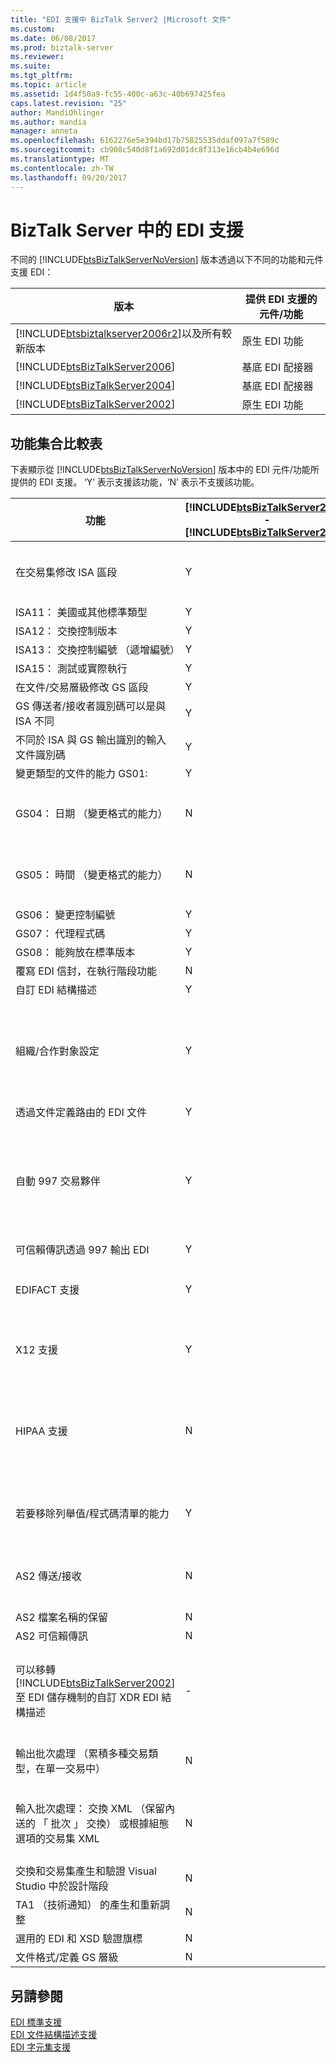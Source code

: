```yaml
---
title: "EDI 支援中 BizTalk Server2 |Microsoft 文件"
ms.custom: 
ms.date: 06/08/2017
ms.prod: biztalk-server
ms.reviewer: 
ms.suite: 
ms.tgt_pltfrm: 
ms.topic: article
ms.assetid: 1d4f50a9-fc55-400c-a63c-40b697425fea
caps.latest.revision: "25"
author: MandiOhlinger
ms.author: mandia
manager: anneta
ms.openlocfilehash: 6162276e5e394bd17b75825535ddaf097a7f589c
ms.sourcegitcommit: cb908c540d8f1a692d01dc8f313e16cb4b4e696d
ms.translationtype: MT
ms.contentlocale: zh-TW
ms.lasthandoff: 09/20/2017
---
```

# <a name="edi-support-in-biztalk-server"></a>BizTalk Server 中的 EDI 支援
不同的 [!INCLUDE[btsBizTalkServerNoVersion](../includes/btsbiztalkservernoversion-md.md)] 版本透過以下不同的功能和元件支援 EDI：  
  
|版本|提供 EDI 支援的元件/功能|  
|---|---|  
|[!INCLUDE[btsbiztalkserver2006r2](../includes/btsbiztalkserver2006r2-md.md)]以及所有較新版本|原生 EDI 功能|  
|[!INCLUDE[btsBizTalkServer2006](../includes/btsbiztalkserver2006-md.md)]|基底 EDI 配接器|  
|[!INCLUDE[btsBizTalkServer2004](../includes/btsbiztalkserver2004-md.md)]|基底 EDI 配接器|  
|[!INCLUDE[btsBizTalkServer2002](../includes/btsbiztalkserver2002-md.md)]|原生 EDI 功能|  
  
## <a name="feature-set-comparison-chart"></a>功能集合比較表  
 下表顯示從 [!INCLUDE[btsBizTalkServerNoVersion](../includes/btsbiztalkservernoversion-md.md)] 版本中的 EDI 元件/功能所提供的 EDI 支援。 ‘Y’ 表示支援該功能，‘N’ 表示不支援該功能。  
  
|功能|[!INCLUDE[btsBizTalkServer2000](../includes/btsbiztalkserver2000-md.md)] - [!INCLUDE[btsBizTalkServer2002](../includes/btsbiztalkserver2002-md.md)]|[!INCLUDE[btsBizTalkServer2004](../includes/btsbiztalkserver2004-md.md)] - [!INCLUDE[btsBizTalkServer2006](../includes/btsbiztalkserver2006-md.md)]|[!INCLUDE[btsbiztalkserver2006r2](../includes/btsbiztalkserver2006r2-md.md)]|BizTalk Server 2009|BizTalk Server 2010|註解|  
|---|---|---|---|---|---|---|  
|在交易集修改 ISA 區段|Y|N|Y|Y|Y|稍後在 [!INCLUDE[btsbiztalkserver2006r2](../includes/btsbiztalkserver2006r2-md.md)] 中建立 TransactionSet 特有協議才提供這項支援。|  
|ISA11： 美國或其他標準類型|Y|N|Y|Y|Y|-|  
|ISA12： 交換控制版本|Y|N|Y|Y|Y|-|  
|ISA13： 交換控制編號 （遞增編號）|Y|N|Y|Y|Y|-|  
|ISA15： 測試或實際執行|Y|N|Y|Y|Y|-|  
|在文件/交易層級修改 GS 區段|Y|N|Y|Y|Y|-|  
|GS 傳送者/接收者識別碼可以是與 ISA 不同|Y|N|Y|Y|Y|-|  
|不同於 ISA 與 GS 輸出識別的輸入文件識別碼|Y|N|Y|Y|Y|-|  
|變更類型的文件的能力 GS01:|Y|N|Y|Y|Y|-|  
|GS04： 日期 （變更格式的能力）|N|N|Y|Y|Y|[!INCLUDE[btsbiztalkserver2006r2](../includes/btsbiztalkserver2006r2-md.md)] 及更新版本會包含可選取 CCYYMMDD 和 YYMMDD 日期格式的 UI|  
|GS05： 時間 （變更格式的能力）|N|N|Y|Y|Y|[!INCLUDE[btsbiztalkserver2006r2](../includes/btsbiztalkserver2006r2-md.md)] 及更新版本包含可選取 HHMM、HHMMSS 和 HHMMSSdd 時間格式的 UI|  
|GS06： 變更控制編號|Y|N|Y|Y|Y|-|  
|GS07： 代理程式碼|Y|N|Y|Y|Y|-|  
|GS08： 能夠放在標準版本|Y|N|Y|Y|Y|-|  
|覆寫 EDI 信封，在執行階段功能|N|N|N|Y|Y|-|  
|自訂 EDI 結構描述|Y|N|Y|Y|Y|-|  
|組織/合作對象設定|Y|Y (最小)|Y|Y|Y|[!INCLUDE[btsbiztalkserver2006r2](../includes/btsbiztalkserver2006r2-md.md)] 和 BizTalk Server 2009 可讓您根據範本建立合作對象。<br /><br /> BizTalk Server 2010 以更新版本將合作對象和協議分開處理，因此方式有變。 可讓建立協議範本為基礎。|  
|透過文件定義路由的 EDI 文件|Y|-|Y|Y|Y|-|  
|自動 997 交易夥伴|Y|Y|Y|Y|Y|在 [!INCLUDE[btsbiztalkserver2006r2](../includes/btsbiztalkserver2006r2-md.md)] 和 BizTalk Server 2009 中透過合作對象專屬的組態提供這項支援。<br /><br /> 在 BizTalk Server 2010 及更新版本中透過商務設定檔專屬的組態提供這項支援。|  
|可信賴傳訊透過 997 輸出 EDI|Y|Y|Y|Y|Y|-|  
|EDIFACT 支援|Y|Y (最小)|Y|Y|Y|在 [!INCLUDE[btsbiztalkserver2006r2](../includes/btsbiztalkserver2006r2-md.md)] 及更新版本中提供這項支援 (根據 ISO 9735 v4.1，D93 至 D05)|  
|X12 支援|Y|Y (最小)|Y|Y|Y|在 [!INCLUDE[btsbiztalkserver2006r2](../includes/btsbiztalkserver2006r2-md.md)] 和更新版本中提供這項支援 (2040 到 5030)|  
|HIPAA 支援|N|Y (在[!INCLUDE[btsBizTalkServer2006](../includes/btsbiztalkserver2006-md.md)])|Y|Y|Y|中支援[!INCLUDE[btsBizTalkServer2006](../includes/btsbiztalkserver2006-md.md)]為 Microsoft BizTalk Accelerator for HIPAA (BTAHIPAA) 3.3。 在 [!INCLUDE[btsbiztalkserver2006r2](../includes/btsbiztalkserver2006r2-md.md)] 和更新版本中以部分原生 EDI 功能的形式提供這項支援。|  
|若要移除列舉值/程式碼清單的能力|Y|N|Y|Y|Y|在 [!INCLUDE[btsbiztalkserver2006r2](../includes/btsbiztalkserver2006r2-md.md)]和更新版本中由 Visual Studio/BizTalk 編輯器提供這項支援|  
|AS2 傳送/接收|N|N|Y|Y|Y|在 BizTalk Server 2009 和更新版本中，AS2 在 Crummond Certified 標準： 多個檔案附件支援、 檔案名稱保留支援和互通性。|  
|AS2 檔案名稱的保留|N|N|N|Y|Y|-|  
|AS2 可信賴傳訊|N|N|N|Y|Y|-|  
|可以移轉[!INCLUDE[btsBizTalkServer2002](../includes/btsbiztalkserver2002-md.md)]至 EDI 儲存機制的自訂 XDR EDI 結構描述|-|N|N|N|N|您必須將基底 EDI 應用程式移轉至 [!INCLUDE[btsbiztalkserver2006r2](../includes/btsbiztalkserver2006r2-md.md)] 或 BizTalk Server 2009，然後使用「合作對象移轉」工具，將應用程式移轉至 BizTalk Server 2010 及更新版本。|  
|輸出批次處理 （累積多種交易類型，在單一交易中）|N|N|Y|Y|Y|BizTalk Server 2009 和更新版本支援讓每個商務設定檔擁有多個批次組態。|  
|輸入批次處理： 交換 XML （保留內送的 「 批次 」 交換） 或根據組態選項的交易集 XML|N|N|Y|Y|Y|在 [!INCLUDE[btsbiztalkserver2006r2](../includes/btsbiztalkserver2006r2-md.md)] 和更新版本中，這是支援輸入-解除批次處理 (亦即將交換分割成個別交易集 XML) 以外的支援|  
|交換和交易集產生和驗證 Visual Studio 中於設計階段|N|N|Y|Y|Y|-|  
|TA1 （技術通知） 的產生和重新調整|N|N|Y|Y|Y|-|  
|選用的 EDI 和 XSD 驗證旗標|N|N|Y|Y|Y|-|  
|文件格式/定義 GS 層級|N|N|Y|Y|Y|-|  
  
## <a name="see-also"></a>另請參閱  
 [EDI 標準支援](../core/edi-standards-support.md)   
 [EDI 文件結構描述支援](../core/edi-document-schema-support.md)   
 [EDI 字元集支援](../core/edi-character-set-support.md)